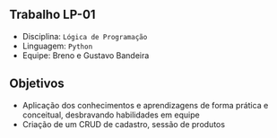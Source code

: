 ## Trabalho LP-01
- Disciplina: `Lógica de Programação`
- Linguagem: `Python`
- Equipe: Breno e Gustavo Bandeira

## Objetivos
- Aplicação dos conhecimentos e aprendizagens de forma prática e conceitual, desbravando habilidades em equipe
- Criação de um CRUD de cadastro, sessão de produtos
